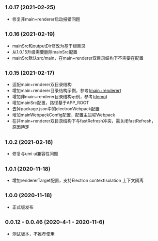 ## <small>1.0.17 (2021-02-25)</small>

* 修复非main+renderer启动报错问题

## <small>1.0.16 (2021-02-19)</small>

* mainSrc和outputDir修改为基于根目录
* 从1.0.15升级需要删除mainSrc配置
* mainSrc默认src/main，在main+renderer双目录结构下不需要在配置

## <small>1.0.15 (2021-02-17)</small>

* 适配main+renderer双目录结构
* 增加main+renderer目录结构示例，参考([main+renderer](https://github.com/BySlin/umi-plugin-electron-builder/tree/master/examples/main%2Brenderer))
* 增加非main+renderer目录结构示例，参考([demo](https://github.com/BySlin/umi-plugin-electron-builder/tree/master/examples/demo))
* 增加mainSrc配置，路径基于APP_ROOT
* 去掉package.json中的electronWebpack配置
* 增加mainWebpackConfig配置，配置主进程Webpack
* 在非main+renderer双目录结构下与fastRefresh冲突，需关闭fastRefresh，原因待定

## <small>1.0.2 (2021-02-16)</small>

* 修复与umi ui兼容性问题

## <small>1.0.1 (2020-11-18)</small>

* 增加rendererTarget配置，支持Electron contextIsolation 上下文隔离

## <small>1.0.0 (2020-11-18)</small>

* 正式版发布

## <small>0.0.12 - 0.0.46 (2020-4-1 - 2020-11-6)</small>
* 测试版本，不推荐使用

